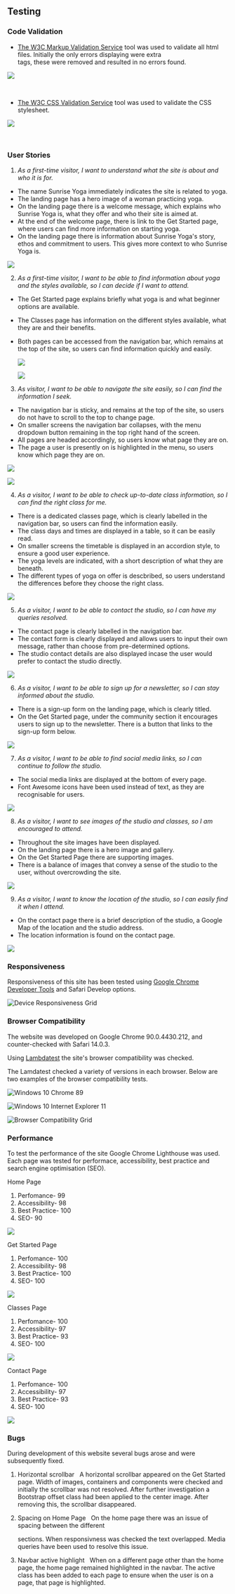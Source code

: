 ## Testing

### Code Validation

- [The W3C Markup Validation Service](https://validator.w3.org/) tool was used to validate all html files. Initially the only errors displaying were extra <div> tags, these were removed and resulted in no errors found.

![](assets/readme-images/w3c-html-validation.png)

&nbsp;

- [The W3C CSS Validation Service](https://jigsaw.w3.org/css-validator/validator) tool was used to validate the CSS stylesheet. 

![](assets/readme-images/w3c-css-validation.png)

&nbsp;

### User Stories

1. *As a first-time visitor, I want to understand what the site is about and who it is for.*
&nbsp;
- The name Sunrise Yoga immediately indicates the site is related to yoga.
- The landing page has a hero image of a woman practicing yoga.
- On the landing page there is a welcome message, which explains who Sunrise Yoga is, what they offer and who their site is aimed at.
- At the end of the welcome page, there is link to the Get Started page, where users can find more information on starting yoga.
- On the landing page there is information about Sunrise Yoga's story, ethos and commitment to users. This gives more context to who Sunrise Yoga is.

![](assets/readme-images/user-story-images/home-page.png)


2. *As a first-time visitor, I want to be able to find information about yoga and the styles available, so I can decide if I want to attend.*
&nbsp;
- The Get Started page explains briefly what yoga is and what beginner options are available.
- The Classes page has information on the different styles available, what they are and their benefits. 
- Both pages can be accessed from the navigation bar, which remains at the top of the site, so users can find information quickly and easily.
   
   ![](assets/readme-images/user-story-images/yoga-styles.png)

   ![](assets/readme-images/user-story-images/beginner-info.png)

3. *As visitor, I want to be able to navigate the site easily, so I can find the information I seek.*
&nbsp;
- The navigation bar is sticky, and remains at the top of the site, so users do not have to scroll to the top to change page.
- On smaller screens the navigation bar collapses, with the menu dropdown button remaining in the top right hand of the screen.
- All pages are headed accordingly, so users know what page they are on.
- The page a user is presently on is highlighted in the menu, so users know which page they are on.

![](assets/readme-images/user-story-images/navbar.png)

![](assets/readme-images/user-story-images/navbar-collapse.png)


4. *As a visitor, I want to be able to check up-to-date class information, so I can find the right class for me.*
&nbsp;
- There is a dedicated classes page, which is clearly labelled in the navigation bar, so users can find the information easily.
- The class days and times are displayed in a table, so it can be easily read.
- On smaller screens the timetable is displayed in an accordion style, to ensure a good user experience.
- The yoga levels are indicated, with a short description of what they are beneath.
- The different types of yoga on offer is descbribed, so users understand the differences before they choose the right class.

![](assets/readme-images/user-story-images/timetable-collapse.png)


5. *As a visitor, I want to be able to contact the studio, so I can have my queries resolved.*
 &nbsp;
 - The contact page is clearly labelled in the navigation bar.
 - The contact form is clearly displayed and allows users to input their own message, rather than choose from pre-determined options.
 - The studio contact details are also displayed incase the user would prefer to contact the studio directly. 

![](assets/readme-images/user-story-images/contact-form.png)

6. *As a visitor, I want to be able to sign up for a newsletter, so I can stay informed about the studio.*
&nbsp;
- There is a sign-up form on the landing page, which is clearly titled. 
- On the Get Started page, under the community section it encourages users to sign up to the newsletter. There is a button that links to the sign-up form below.

![](assets/readme-images/user-story-images/sign-up.png)


7. *As a visitor, I want to be able to find social media links, so I can continue to follow the studio.*
&nbsp;
- The social media links are displayed at the bottom of every page.
- Font Awesome icons have been used instead of text, as they are recognisable for users.

![](assets/readme-images/user-story-images/footer.png)


8. *As a visitor, I want to see images of the studio and classes, so I am encouraged to attend.*
&nbsp;
- Throughout the site images have been displayed.
- On the landing page there is a hero image and gallery.
- On the Get Started Page there are supporting images.
- There is a balance of images that convey a sense of the studio to the user, without overcrowding the site.

![](assets/readme-images/user-story-images/gallery.png)

9.   *As a visitor, I want to know the location of the studio, so I can easily find it when I attend.*
&nbsp;
- On the contact page there is a brief description of the studio, a Google Map of the location and the studio address. 
- The location information is found on the contact page.

![](assets/readme-images/user-story-images/map.png)

### Responsiveness

Responsiveness of this site has been tested using [Google Chrome Developer Tools](https://developer.chrome.com/docs/devtools/) and Safari Develop options. 

![Device Responsiveness Grid](assets/readme-images/responsiveness-grid.png)

### Browser Compatibility 

The website was developed on Google Chrome 90.0.4430.212, and counter-checked with Safari 14.0.3.

Using [Lambdatest](https://www.lambdatest.com/) the site's browser compatibility was checked. 

The Lamdatest checked a variety of versions in each browser. Below are two examples of the browser compatibility tests.

![Windows 10 Chrome 89](assets/readme-images/windows10-chrome89.png)

![Windows 10 Internet Explorer 11](assets/readme-images/windows10-ie11.png)


![Browser Compatibility Grid](assets/readme-images/browser-compatibility-grid.png)

### Performance

To test the performance of the site Google Chrome Lighthouse was used. Each page was tested for performace, accessibility, best practice and search engine optimisation (SEO).

Home Page
1. Perfomance- 99
2. Accessibility- 98
3. Best Practice- 100
4. SEO- 90

![](assets/readme-images/home-page-performance.png)

Get Started Page
1. Perfomance- 100
2. Accessibility- 98
3. Best Practice- 100
4. SEO- 100

![](assets/readme-images/get-started-performance.png)

Classes Page
1. Perfomance- 100
2. Accessibility- 97
3. Best Practice- 93
4. SEO- 100

![](assets/readme-images/classes-performance.png)

Contact Page
1. Perfomance- 100
2. Accessibility- 97
3. Best Practice- 93
4. SEO- 100

![](assets/readme-images/contact-performance.png)


### Bugs

During development of this website several bugs arose and were subsequently fixed. 

1. Horizontal scrollbar
&nbsp;
A horizontal scrollbar appeared on the Get Started page. Width of images, containers and components were checked and initially the scrollbar was not resolved. After further investigation a Bootstrap offset class had been applied to the center image. After removing this, the scrollbar disappeared.

2. Spacing on Home Page
&nbsp;
On the home page there was an issue of spacing between the different <div> sections. When responsivness was checked the text overlapped. Media queries have been used to resolve this issue.

3. Navbar active highlight
&nbsp;
When on a different page other than the home page, the home page remained highlighted in the navbar. The active class has been added to each page to ensure when the user is on a page, that page is highlighted.

